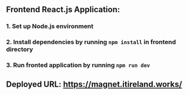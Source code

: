 ## Frontend React.js Application:

### 1. Set up Node.js environment

### 2. Install dependencies by running `npm install` in frontend directory

### 3. Run fronted application by running `npm run dev`

## Deployed URL: https://magnet.itireland.works/
